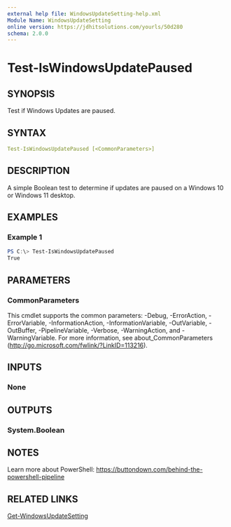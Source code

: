 ```yaml
---
external help file: WindowsUpdateSetting-help.xml
Module Name: WindowsUpdateSetting
online version: https://jdhitsolutions.com/yourls/50d280
schema: 2.0.0
---
```


# Test-IsWindowsUpdatePaused

## SYNOPSIS

Test if Windows Updates are paused.

## SYNTAX

```yaml
Test-IsWindowsUpdatePaused [<CommonParameters>]
```

## DESCRIPTION

A simple Boolean test to determine if updates are paused on a Windows 10 or Windows 11 desktop.

## EXAMPLES

### Example 1

```powershell
PS C:\> Test-IsWindowsUpdatePaused
True
```

## PARAMETERS

### CommonParameters

This cmdlet supports the common parameters: -Debug, -ErrorAction, -ErrorVariable, -InformationAction, -InformationVariable, -OutVariable, -OutBuffer, -PipelineVariable, -Verbose, -WarningAction, and -WarningVariable. For more information, see about_CommonParameters (http://go.microsoft.com/fwlink/?LinkID=113216).

## INPUTS

### None

## OUTPUTS

### System.Boolean

## NOTES

Learn more about PowerShell: https://buttondown.com/behind-the-powershell-pipeline

## RELATED LINKS

[Get-WindowsUpdateSetting](Get-WindowsUpdateSetting.md)
